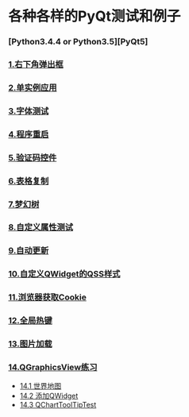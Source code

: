 # 各种各样的PyQt测试和例子

### [Python3.4.4 or Python3.5][PyQt5]

### [1.右下角弹出框](右下角弹出框/)

### [2.单实例应用](单实例应用/)

### [3.字体测试](字体测试/)

### [4.程序重启](程序重启/)

### [5.验证码控件](验证码控件/)

### [6.表格复制](表格复制/)

### [7.梦幻树](梦幻树/)

### [8.自定义属性测试](自定义属性测试/)

### [9.自动更新](自动更新/)

### [10.自定义QWidget的QSS样式](自定义QWidget的QSS样式/)

### [11.浏览器获取Cookie](浏览器获取Cookie/)

### [12.全局热键](全局热键/)

### [13.图片加载](图片加载/)

### [14.QGraphicsView练习](QGraphicsView练习/)
 - [14.1 世界地图](QGraphicsView练习/世界地图)
 - [14.2 添加QWidget](QGraphicsView练习/添加QWidget.py)
 - [14.3 QChartToolTipTest](QGraphicsView练习/QChartToolTipTest.py)